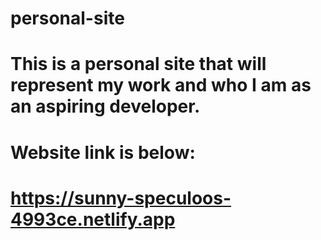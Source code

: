 # personal-site
# This is a personal site that will represent my work and who I am as an aspiring developer. 
# Website link is below:
# https://sunny-speculoos-4993ce.netlify.app